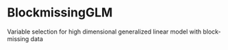 # BlockmissingGLM
Variable selection for high dimensional generalized linear model with block-missing data
